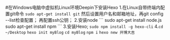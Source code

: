 #在Windows电脑中虚拟机Linux环境Deepin下安装Hexo
1.在Linux自带终端内配置git命令
  `sudo apt-get install git`
  然后设置用户名和邮箱地址，再git config --list检查配置；
  再配置ssh公钥；
2.安装node
  \```
  sudo apt-get install node.js
  sudo apt-get install npm
  \```
 3.安装Hexo;
  `sudo npm install -g hexo-cli`
 4.`cd ~/Desktop`
   `hexo init myBlog`
   `cd myBlog`
   `npm i`
   `hexo new 开博大吉`
   
